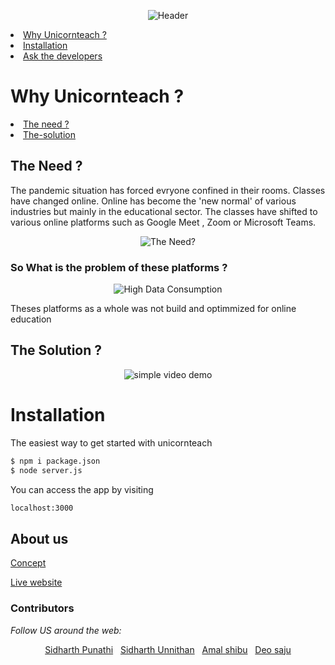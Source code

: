 <div align="center">
  
![Header](https://github.com/TheAmalShibu/unicornteachV2/blob/main/Assets/UnicornTeachHeader.png)

</div>

<li><a href="#Why Unicornteach ?">Why Unicornteach ?</a></li>
<li><a href="#Installation">Installation</a></li>
<li><a href="#About-us">Ask the developers</a></li>

# Why Unicornteach ?

<li><a href="#The-need">The need ?</a></li>
<li><a href="#The-solution">The-solution</a></li>

## The Need ?

The pandemic situation has forced evryone confined in their rooms. Classes have changed online. Online has become the 'new normal' of various industries but mainly in the educational sector. The classes have shifted to various online platforms such as Google Meet , Zoom or Microsoft Teams.

<div align="center">
  
![The Need?](https://github.com/TheAmalShibu/unicornteachV2/blob/main/Assets/theprob.png)

</div>

### So What is the problem of these platforms ?

<div align="center">

![High Data Consumption](https://github.com/TheAmalShibu/unicornteachV2/blob/main/Assets/highdata.png)

</div>

Theses platforms as a whole was not build and optimmized for online education

## The Solution ?
<div align="center">
  
![simple video demo](https://github.com/TheAmalShibu/unicornteachV2/blob/main/Assets/simplevideodemo.gif)

</div>

# Installation

The easiest way to get started with unicornteach

```bash
$ npm i package.json
$ node server.js
```

You can access the app by visiting

```bash
localhost:3000
```
## About us

<a href="https://docs.google.com/presentation/d/1X_5cFYmizqu-8cp4DHltDiI17BK6T65KlEPaCuGE_Vc/edit?usp=sharingg" title="Tutorial">Concept</a>
  
  <a href="https://unicornteach.herokuapp.com/" title="Website">Live website</a>
 

<h3>Contributors</h3>

<i>Follow US around the web:</i><br>

<div align="center">
  <a href="https://github.com/sidharthpunathil" >Sidharth Punathi</a>
  &nbsp;
  <a href="https://github.com/sid2020-devil" >Sidharth Unnithan</a>
  &nbsp;
  <a href="https://github.com/theamalshibu" >Amal shibu</a>
  &nbsp;
  <a href="https://github.com/Deosaju" >Deo saju</a>


</div>
